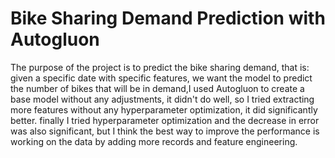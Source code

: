 # Bike Sharing Demand Prediction with Autogluon 
The purpose of the project is to predict the bike sharing demand, that is: given a specific date with specific features, we want the model to predict the number of bikes that will be in demand,I used Autogluon to create a base model without any adjustments, it didn't do well, so I tried extracting more features without any hyperparameter optimization, it did significantly better. finally I tried hyperparameter optimization and the decrease in error was also significant, but I think the best way to improve the performance is working on the data by adding more records and feature engineering.